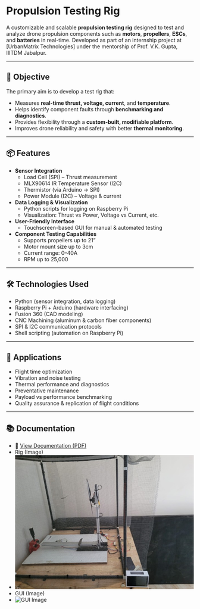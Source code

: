 # Propulsion Testing Rig

A customizable and scalable **propulsion testing rig** designed to test and analyze drone propulsion components such as **motors**, **propellers**, **ESCs**, and **batteries** in real-time. Developed as part of an internship project at [UrbanMatrix Technologies] under the mentorship of Prof. V.K. Gupta, IIITDM Jabalpur.

---

## 🚀 Objective

The primary aim is to develop a test rig that:
- Measures **real-time thrust, voltage, current**, and **temperature**.
- Helps identify component faults through **benchmarking and diagnostics**.
- Provides flexibility through a **custom-built, modifiable platform**.
- Improves drone reliability and safety with better **thermal monitoring**.

---

## 📦 Features

- **Sensor Integration**
  - Load Cell (SPI) – Thrust measurement
  - MLX90614 IR Temperature Sensor (I2C)
  - Thermistor (via Arduino -> SPI)
  - Power Module (I2C) – Voltage & current
- **Data Logging & Visualization**
  - Python scripts for logging on Raspberry Pi
  - Visualization: Thrust vs Power, Voltage vs Current, etc.
- **User-Friendly Interface**
  - Touchscreen-based GUI for manual & automated testing
- **Component Testing Capabilities**
  - Supports propellers up to 21”
  - Motor mount size up to 3cm
  - Current range: 0–40A
  - RPM up to 25,000

---

## 🛠️ Technologies Used

- Python (sensor integration, data logging)
- Raspberry Pi + Arduino (hardware interfacing)
- Fusion 360 (CAD modeling)
- CNC Machining (aluminum & carbon fiber components)
- SPI & I2C communication protocols
- Shell scripting (automation on Raspberry Pi)

---

## 🧪 Applications

- Flight time optimization
- Vibration and noise testing
- Thermal performance and diagnostics
- Preventative maintenance
- Payload vs performance benchmarking
- Quality assurance & replication of flight conditions

---

## 📚 Documentation

- 📄 [View Documentation (PDF)](documentation.pdf)
- Rig (Image)
- ![Propulsion Testing Rig](images/rig_image.jpg)
- GUI (Image)
- ![GUI Image](images/gui_image.png)

